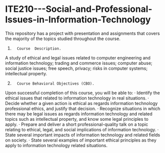 # ITE210---Social-and-Professional-Issues-in-Information-Technology

This repository has a project with presentation and assignments that covers the majority of the topics studied throughout the course.

1.       Course  Description.
 
A study of ethical and  legal issues related to computer engineering and information technology; trading and commerce issues; computer abuse; social justice issues; free speech, privacy; risks in computer systems; intellectual property.
 
2.       Course Behavioral Objectives (CBO).
Upon successful completion of this course, you will be able to:
·         Identify the ethical issues that related to information technology in real situations.
·         Decide whether a given action is ethical as regards information technology professional ethics, and  justify that decision.
·         Recognize situations in which there may be legal issues as regards information technology and related topics such as intellectual property, and know some legal principles to apply.
·         Prepare and deliver a short professional-quality talk on a topic relating to ethical, legal, and social implications of information technology. 
·         State several important impacts of information technology and related fields on society. 
·         State several examples of important ethical principles as they apply to information technology related situations. 
